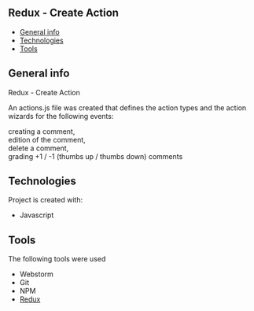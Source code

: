 ## Redux - Create Action
* [General info](#general-info)
* [Technologies](#technologies)
* [Tools](#tools)

## General info
Redux - Create Action

An actions.js file was created that defines the action types and the action wizards for the following events:

creating a comment,<br>
edition of the comment,<br>
delete a comment,<br>
grading +1 / -1 (thumbs up / thumbs down) comments<br>
## Technologies
Project is created with:
* Javascript

## Tools
The following tools were used
* Webstorm
* Git
* NPM
* <a href="https://redux.js.org/">Redux</a>